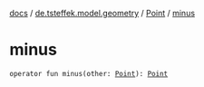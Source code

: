 [docs](../../index.md) / [de.tsteffek.model.geometry](../index.md) / [Point](index.md) / [minus](./minus.md)

# minus

`operator fun minus(other: `[`Point`](index.md)`): `[`Point`](index.md)